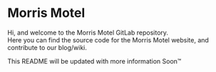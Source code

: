 # Morris Motel
Hi, and welcome to the Morris Motel GitLab repository.  
Here you can find the source code for the Morris Motel website, and contribute to our blog/wiki.

This README will be updated with more information Soon™

